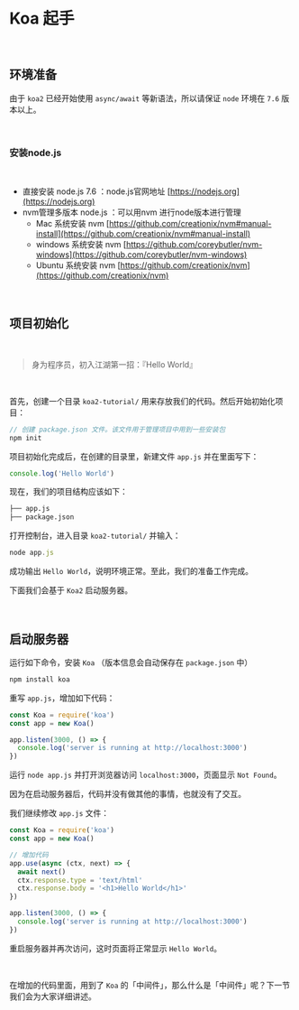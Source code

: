 # Koa 起手 

<br>

## 环境准备
由于 `koa2` 已经开始使用 `async/await` 等新语法，所以请保证 `node` 环境在 `7.6` 版本以上。

<br>

### 安装node.js

<br>

  - 直接安装 node.js 7.6 ：node.js官网地址 [https://nodejs.org](https://nodejs.org)
  - nvm管理多版本 node.js ：可以用nvm 进行node版本进行管理
      - Mac 系统安装 nvm [https://github.com/creationix/nvm#manual-install](https://github.com/creationix/nvm#manual-install)
      - windows 系统安装 nvm [https://github.com/coreybutler/nvm-windows](https://github.com/coreybutler/nvm-windows)
      - Ubuntu 系统安装 nvm [https://github.com/creationix/nvm](https://github.com/creationix/nvm)

<br>

## 项目初始化

<br>

> 身为程序员，初入江湖第一招：『Hello World』

<br>

首先，创建一个目录 `koa2-tutorial/` 用来存放我们的代码。然后开始初始化项目：

```js
// 创建 package.json 文件。该文件用于管理项目中用到一些安装包
npm init
```

项目初始化完成后，在创建的目录里，新建文件 `app.js` 并在里面写下：

```js
console.log('Hello World')
```

现在，我们的项目结构应该如下：

```txt
├── app.js
├── package.json
```

打开控制台，进入目录 `koa2-tutorial/` 并输入：

```js
node app.js
```

成功输出 `Hello World`，说明环境正常。至此，我们的准备工作完成。

下面我们会基于 `Koa2` 启动服务器。

<br>

## 启动服务器 

运行如下命令，安装 `Koa` （版本信息会自动保存在 `package.json` 中）

```js
npm install koa
```

重写 `app.js`，增加如下代码： 

```js
const Koa = require('koa')
const app = new Koa()

app.listen(3000, () => {
  console.log('server is running at http://localhost:3000')
})
``` 

运行 `node app.js` 并打开浏览器访问 `localhost:3000`，页面显示 `Not Found`。 

因为在启动服务器后，代码并没有做其他的事情，也就没有了交互。

我们继续修改 `app.js` 文件： 

```js
const Koa = require('koa')
const app = new Koa()

// 增加代码
app.use(async (ctx, next) => {
  await next()
  ctx.response.type = 'text/html'
  ctx.response.body = '<h1>Hello World</h1>'
})

app.listen(3000, () => {
  console.log('server is running at http://localhost:3000')
})
``` 

重启服务器并再次访问，这时页面将正常显示 `Hello World`。

<br>  

在增加的代码里面，用到了 `Koa` 的「中间件」，那么什么是「中间件」呢？下一节我们会为大家详细讲述。

<br>
